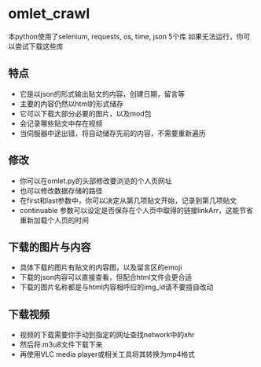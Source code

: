 # omlet_crawl
本python使用了selenium, requests, os, time, json 5个库
如果无法运行，你可以尝试下载这些库

## 特点
* 它是以json的形式输出贴文的内容，创建日期，留言等
* 主要的内容仍然以html的形式储存
* 它可以下载大部分必要的图片，以及mod包
* 会记录哪些贴文中存在视频
* 当伺服器中途出错，将自动储存先前的内容，不需要重新遍历

## 修改
* 你可以在omlet.py的头部修改要浏览的个人页网址
* 也可以修改数据存储的路径
* 在first和last参数中，你可以决定从第几项贴文开始，记录到第几项贴文
* continuable 参数可以设定是否保存在个人页中取得的链接linkArr，这能节省重新加载个人页的时间

## 下载的图片与内容
* 具体下载的图片有贴文的内容图，以及留言区的emoji
* 下载的json内容可以直接查看，但配合html文件会更合适
* 下载的图片名称都是与html内容相呼应的img_id请不要擅自改动

## 下载视频
* 视频的下载需要你手动到指定的网址查找network中的xhr
* 然后将.m3u8文件下载下来
* 再使用VLC media player或相关工具将其转换为mp4格式
